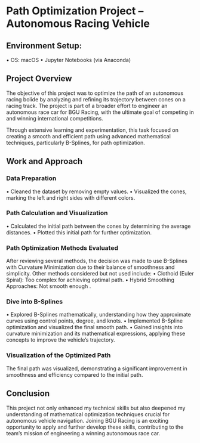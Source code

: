 # Path Optimization Project – Autonomous Racing Vehicle

## Environment Setup:
 • OS: macOS
 • Jupyter Notebooks (via Anaconda)
 
## Project Overview

The objective of this project was to optimize the path of an autonomous racing bolide by analyzing and refining its trajectory between cones on a racing track. The project is part of a broader effort to engineer an autonomous race car for BGU Racing, with the ultimate goal of competing in and winning international competitions.

Through extensive learning and experimentation, this task focused on creating a smooth and efficient path using advanced mathematical techniques, particularly B-Splines, for path optimization.


## Work and Approach

### Data Preparation

 • Cleaned the dataset by removing empty values.
 • Visualized the cones, marking the left and right sides with different colors.

### Path Calculation and Visualization

 • Calculated the initial path between the cones by determining the average distances.
 • Plotted this initial path for further optimization.

### Path Optimization Methods Evaluated

After reviewing several methods, the decision was made to use B-Splines with Curvature Minimization due to their balance of smoothness and simplicity. Other methods considered but not used include:
 • Clothoid (Euler Spiral): Too complex for achieving optimal path.
 • Hybrid Smoothing Approaches: Not smooth enough .

### Dive into B-Splines

 • Explored B-Splines mathematically, understanding how they approximate curves using control points, degree, and knots.
 • Implemented B-Spline optimization and visualized the final smooth path.
 • Gained insights into curvature minimization and its mathematical expressions, applying these concepts to improve the vehicle’s trajectory.

### Visualization of the Optimized Path

The final path was visualized, demonstrating a significant improvement in smoothness and efficiency compared to the initial path.

## Conclusion

This project not only enhanced my technical skills but also deepened my understanding of mathematical optimization techniques crucial for autonomous vehicle navigation. Joining BGU Racing is an exciting opportunity to apply and further develop these skills, contributing to the team’s mission of engineering a winning autonomous race car.
